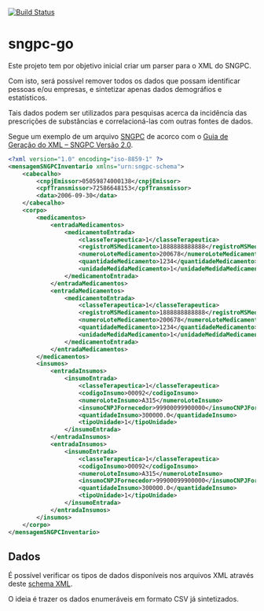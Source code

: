 [![Build Status](https://travis-ci.org/endersonmaia/sngpc-go.svg?branch=master)](https://travis-ci.org/endersonmaia/sngpc-go)

# sngpc-go

Este projeto tem por objetivo inicial criar um parser para o XML do SNGPC.

Com isto, será possível remover todos os dados que possam identificar pessoas e/ou empresas, e sintetizar apenas dados demográfios e estatísticos.

Tais dados podem ser utilizados para pesquisas acerca da incidência das prescrições de substâncias e correlacioná-las com outras fontes de dados.

Segue um exemplo de um arquivo [SNGPC](http://portal.anvisa.gov.br/sngpc/desenvolvedores) de acorco com o [Guia de Geração do XML – SNGPC Versão 2.0](http://www.anvisa.gov.br/sngpc/Documentos2012/Manual_SNGPC_2.0_2.pdf).

```xml
<?xml version="1.0" encoding="iso-8859-1" ?>
<mensagemSNGPCInventario xmlns="urn:sngpc-schema">
    <cabecalho>
        <cnpjEmissor>05059874000138</cnpjEmissor>
        <cpfTransmissor>72586648153</cpfTransmissor>
        <data>2006-09-30</data>
    </cabecalho>
    <corpo>
        <medicamentos>
            <entradaMedicamentos>
                <medicamentoEntrada>
                    <classeTerapeutica>1</classeTerapeutica>
                    <registroMSMedicamento>1888888888888</registroMSMedicamento>
                    <numeroLoteMedicamento>200678</numeroLoteMedicamento>
                    <quantidadeMedicamento>1234</quantidadeMedicamento>
                    <unidadeMedidaMedicamento>1</unidadeMedidaMedicamento>
                </medicamentoEntrada>
            </entradaMedicamentos>
            <entradaMedicamentos>
                <medicamentoEntrada>
                    <classeTerapeutica>1</classeTerapeutica>
                    <registroMSMedicamento>1888888888888</registroMSMedicamento>
                    <numeroLoteMedicamento>200678</numeroLoteMedicamento>
                    <quantidadeMedicamento>1234</quantidadeMedicamento>
                    <unidadeMedidaMedicamento>1</unidadeMedidaMedicamento>
                </medicamentoEntrada>
            </entradaMedicamentos>
        </medicamentos>
        <insumos>
            <entradaInsumos>
                <insumoEntrada>
                    <classeTerapeutica>1</classeTerapeutica>
                    <codigoInsumo>00092</codigoInsumo>
                    <numeroLoteInsumo>A315</numeroLoteInsumo>
                    <insumoCNPJFornecedor>99900099900000</insumoCNPJFornecedor>
                    <quantidadeInsumo>300000.0</quantidadeInsumo>
                    <tipoUnidade>1</tipoUnidade>
                </insumoEntrada>
            </entradaInsumos>
            <entradaInsumos>
                <insumoEntrada>
                    <classeTerapeutica>1</classeTerapeutica>
                    <codigoInsumo>00092</codigoInsumo>
                    <numeroLoteInsumo>A315</numeroLoteInsumo>
                    <insumoCNPJFornecedor>99900099900000</insumoCNPJFornecedor>
                    <quantidadeInsumo>300000.0</quantidadeInsumo>
                    <tipoUnidade>1</tipoUnidade>
                </insumoEntrada>
            </entradaInsumos>
        </insumos>
    </corpo>
</mensagemSNGPCInventario>
```


## Dados

É possível verificar os tipos de dados disponíveis nos arquivos XML através deste [schema XML](http://sngpc.anvisa.gov.br/schema/sngpcSimpleTypes.xsd).

O ideia é trazer os dados enumeráveis em formato CSV já sintetizados.
